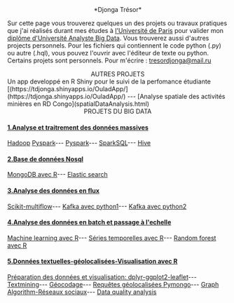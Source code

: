 <center>   *Djonga Trésor* </center>
 
 Sur cette page vous trouverez quelques un des projets ou travaux pratiques que j'ai réalisés durant mes études à [l'Université de Paris](https://u-paris.fr/) pour valider mon [diplôme d'Université Analyste Big Data](https://www.iut.parisdescartes.fr/metiers-de-la-data/diplome-duniversite-analyste-big-data/). Vous trouverez aussi d'autres projects personnels. Pour les fichiers qui contiennent le code python (.py) ou autre (.hql), vous pouvez l'ouvrir avec l'éditeur de texte ou python. Certains projets sont personnels.
 Pour m'écrire : tresordjonga@mail.ru

<center>AUTRES PROJETS</center>
Un app developpé en R Shiny pour le suivi de la perfomance étudiante  [(https://tdjonga.shinyapps.io/OuladApp/](https://tdjonga.shinyapps.io/OuladApp/) ---
[Analyse spatiale des activités minières en RD Congo](spatialDataAnalysis.html)

<center>PROJETS DU BIG DATA </center>
           
#### <u>1.Analyse et traitrement des données massives</u>
[Hadoop](tp-2020-Reponse.docx)
[Pyspark](TP1.py)---
[Pyspark](TP2.py)---
[SparkSQL](TP3.py)---
[Hive](TDhive.hql)

#### <u>2.Base de données Nosql</u>
[MongoDB avec R](Rendu_Djonga.html)---
[Elastic search](Rendu_Djonga.html)

#### <u>3.Analyse des données en flux</u>
[Scikit-multiflow](Stream_DataMining.html)---
[Kafka avec python1](producer_empty.py)---
[Kafka avec python2](consumer_get-stations.py)

#### <u>4.Analyse des données en batch et passage à l'echelle</u>
[Machine learning avec R](TP_Fond_datamining.html)---
[Séries temporelles avec R](Time_series.html)---
[Random forest avec R](Random_forest.html)

#### <u>5.Données textuelles-géolocalisées-Visualisation avec R</u>
[Préparation des données et visualisation: dplyr-ggplot2-leaflet](Rendu_Djonga_M4J12.html)---
[Textmining](tdTextminingDjonga.html)---
[Géocodage](code_tresor.R)---
[Requêtes géolocalisées Pymongo](TP_Pymongo.html)---
[Graph Algorithm-Réseaux sociaux](projetDjongaGraph.html)---
[Data quality analysis](TresorDjongaM5J2.html)
